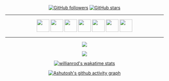 <!-- ![GitHub stars](https://img.shields.io/github/stars/sygrok?style=social) -->
<div align="center">

[![GitHub followers](https://img.shields.io/github/followers/sygrok?style=flat&logo=github)](https://github.com/sygrok?tab=followers)
[![GitHub stars](https://img.shields.io/github/stars/sygrok?style=flat&logo=github&)](https://github.com/sygrok?tab=repositories)
<!--- [![Github visitors](https://visitor-badge.glitch.me/badge?page_id=sygrok.visitor-badge)](https://gitHub.com/sygrok) -->

<!-- <img src="https://c.tenor.com/GKlLEY5omHwAAAAC/bored-anime.gif"> -->
<hr>


[//]: # (## ⬇️ Contact me via these platforms!)

[//]: # ()
[//]: # (<a href="https://www.twitter.com/torukobyte" target="_blank"><img src="https://user-images.githubusercontent.com/61664693/116171179-f237f180-a710-11eb-9ff4-3b3935c74d44.png" width="55px"></img></a>)

[//]: # (<a href="https://www.linkedin.com/in/sygrok" target="_blank"><img src="https://user-images.githubusercontent.com/61664693/116171176-f19f5b00-a710-11eb-84e9-b16771b30e2d.png" width="55x"></img></a>)

[//]: # (<a href="https://www.instagram.com/torukobyte" target="_blank"><img src="https://user-images.githubusercontent.com/61664693/116333770-b702f480-a7dc-11eb-8654-0378659e4719.png" width="55px"></img></a>)

[//]: # (<a href="mailto:sygrok@gmail.com" target="_blank"><img src="https://user-images.githubusercontent.com/61664693/116171180-f237f180-a710-11eb-9aea-560e6d4490b7.png" width="55px"></img></a>)



<a href="https://www.javascript.com/"><img src="https://user-images.githubusercontent.com/61664693/116169142-b569fb80-a70c-11eb-8de0-029cbc2b2aef.png" width="40px"></img></a>
<a href="https://www.typescriptlang.org/"><img src="https://user-images.githubusercontent.com/61664693/116169149-b6029200-a70c-11eb-9169-e68b84f77b9c.png" width="40px"></img></a>
<a href="https://reactjs.org/" ><img src="https://user-images.githubusercontent.com/61664693/116169130-b3a03800-a70c-11eb-9a72-bc4842458b80.png" width="40px"></img></a>
<a href="https://angular.io/" ><img src="https://user-images.githubusercontent.com/61664693/116169133-b438ce80-a70c-11eb-8e91-4d57e3f94851.png" width="40px"></img></a>
<a href="https://angular.io/" ><img src="https://cdn.pixabay.com/photo/2017/08/05/11/16/logo-2582747_960_720.png" width="40px"></img></a>
<a href="https://angular.io/" ><img src="https://cdn.pixabay.com/photo/2017/08/05/11/16/logo-2582748_1280.png" width="40px"></img></a>
<a href="https://angular.io/" ><img src="https://cdn-icons-png.flaticon.com/512/5968/5968672.png" width="40px"></img></a>


<hr>

<p align="center">
  <p>
    <a href="https://github.com/sygrok" target="_blank">
    <img src="https://github-readme-stats.vercel.app/api?username=sygrok&count_private=true&show_icons=true&theme=nord">
      </a>
</p>
  <p>
  <a href="https://github.com/sygrok" target="_blank">
  <img align="center" src="https://github-readme-streak-stats.herokuapp.com?user=sygrok&theme=nord&date_format=j%20M%5B%20Y%5D" />
  </a>
  </p>

[![willianrod's wakatime stats](https://github-readme-stats.vercel.app/api/wakatime?username=torukobyte&theme=nord&v=2&layout=compact&langs_count=10&hide=Markdown,Config,xml,yaml,json,Cocoa,Solution+file,Csproj,textmate,Gitignore+file,Other,Text,cshtml,Groovy,IL,AUTO_DETECTED,csharp,Jsonc,Publish+Profile+file)](https://github.com/sygrok)


  <!-- <p>
  <a href="https://github.com/kalayciburak?tab=repositories" target="_blank">
  <img src="https://github-readme-stats.vercel.app/api/top-langs/?username=kalayciburak&layout=compact&show_icons=true&theme=nord">
  </a>
  </p> -->

[![Ashutosh's github activity graph](https://github-readme-activity-graph.cyclic.app/graph?username=sygrok&theme=nord)](https://github.com/sygrok)
</div>
